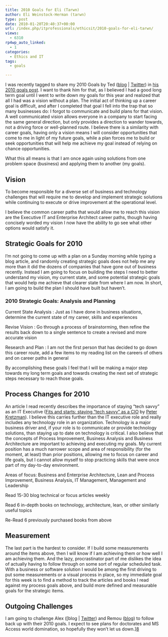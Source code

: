 ```yaml
---
title: 2010 Goals for Eli (Tarwn)
author: Eli Weinstock-Herman (tarwn)
type: post
date: 2010-01-20T20:40:37+00:00
url: /index.php/itprofessionals/ethicsit/2010-goals-for-eli-tarwn/
views:
  - 6310
rp4wp_auto_linked:
  - 1
categories:
  - Ethics and IT
tags:
  - goals

---
```

I was recently tagged to share my 2010 Goals by Ted ([blog][1] | [Twitter][2]) in [his 2010 goals post][3]. I want to thank him for that, as I believed I had a good long term goal until I went to write down my goals for this year and realized that all I had was a vision without a plan. The initial act of thinking up a career goal is difficult, and after I completed that goal I fell into the trap that so many businesses do: I forgot to communicate and build plans for that vision. A well communicated vision allows everyone in a company to start facing the same general direction, but only provides a direction to wander towards, not a driving force or well-planned route. I believe there is a similarity with career goals, having only a vision means I will consider opportunities that come to me in light of my future goals, while a plan forces me to build or seek opportunities that will help me achieve my goal instead of relying on chance opportunities.

What this all means is that I am once again using solutions from one problem space (business) and applying them to another (my goals).

## Vision

To become responsible for a diverse set of business and technology challenges that will require me to develop and implement strategic solutions while continuing to execute or drive improvement at the operational level.

I believe the common career paths that would allow me to reach this vision are the Executive IT and Enterprise Architect career paths, though having concisely worded my vision I now have the ability to go see what other options would satisfy it.

## Strategic Goals for 2010

I&#8217;m not going to come up with a plan on a Sunday morning while typing a blog article, and randomly creating strategic goals does not help me any more than it did the dozens of companies that have gone out of business recently. Instead I am going to focus on building the steps I need to better understand my vision, my current state, and some potential strategic goals that would help me achieve that clearer state from where I am now. In short, I am going to build the plan I should have built but haven&#8217;t.

### 2010 Strategic Goals: Analysis and Planning

Current State Analysis
:   Just as I have done in business situations, determine the current state of my career, skills and experiences

Revise Vision
:   Go through a process of brainstorming, then refine the results back down to a single sentence to create a revised and more accurate vision

Research and Plan
:   I am not the first person that has decided to go down this career route, add a few items to my reading list on the careers of others and on career paths in general

By accomplishing these goals I feel that I will be making a major step towards my long term goals and towards creating the next set of strategic steps necessary to reach those goals.

## Process Changes for 2010

An article I read recently describes the importance of staying &#8220;tech savvy&#8221; as an IT Executive ([Fits and starts: staying “tech savvy” as a CIO][4] by [Peter Kretzman][5]). I believe this carries further than the IT executive role and really includes any technology role in an organization. Technology is a major business driver and, if your role is to communicate or provide technology solutions, than staying up to date on technology is critical. I also believe that the concepts of Process Improvement, Business Analysis and Business Architecture are important to achieving and executing my goals. My current position has a much narrower scope and area of responsibility (for the moment, at least) than prior positions, allowing me to focus on career and life goals, but I cannot allow myself to stop practicing skills that were once part of my day-to-day environment.

Areas of focus: Business and Enterprise Architecture, Lean and Process Improvement, Business Analysis, IT Management, Management and Leadership
	  
Read 15-30 blog technical or focus articles weekly
	  
Read 6 in-depth books on technology, architecture, lean, or other similarly useful topics
	  
Re-Read 6 previously purchased books from above

## Measurement

The last part is the hardest to consider. If I build some measurements around the items above, then I will know if I am achieving them or how well I am achieving them. And the lazy, procrastinator part of me dislikes the idea of actually having to follow through on some sort of regular scheduled task. With a business or software solution I would be among the first driving to put some measurements or a visual process in place, so my immediate goal for this week is to find a method to track the articles and books I read against my process goals above, and build more defined and measurable goals for the strategic items.

## Outgoing Challenges

I am going to challenge Alex ([blog | [Twitter][6]) and Remou ([blog][7]) to follow back up with their 2010 goals. I expect to see plans for doctorates and MS Access world domination, so hopefully they won&#8217;t let us down.][8]

 [1]: /index.php/All/?disp=authdir&author=68 "Posts by Ted"
 [2]: http://twitter.com/onpnt "Ted's Tweets"
 [3]: /index.php/ITProfessionals/EthicsIT/goals-for-2010 "Go check it out"
 [4]: http://www.peterkretzman.com/2009/11/09/keeping-a-semblance-of-staying-tech-savvy-as-a-cio/
 [5]: http://www.peterkretzman.com/about-peter-kretzman/
 [6]: http://twitter.com/AlexCuse "Alex's Tweets"
 [7]: /index.php/All/?disp=authdir&author=11 "See Remou's Posts"
 [8]: /index.php/All/?disp=authdir&author=5 "Alex's posts"